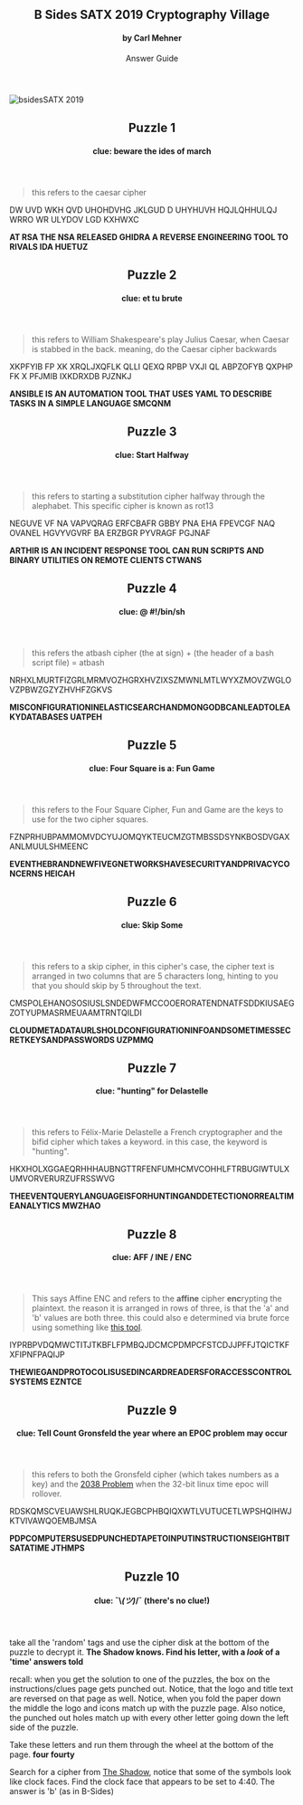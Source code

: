 <article markdown="1">

<header markdown="1">

# B Sides SATX 2019 Cryptography Village

#### by Carl Mehner

Answer Guide

</header>

![bsidesSATX 2019](https://www.cem.me/art/bsides_satx_2019.svg "B-Sides SATX CryptoVillage")

</article>

<article markdown="1">

<header markdown="1">

# Puzzle 1

#### clue: beware the ides of march

</header>

> this refers to the caesar cipher

DW UVD WKH QVD UHOHDVHG JKLGUD D UHYHUVH HQJLQHHULQJ WRRO WR ULYDOV LGD KXHWXC

__AT RSA THE NSA RELEASED GHIDRA A REVERSE ENGINEERING TOOL TO RIVALS IDA HUETUZ__

</article>

<article markdown="1">

<header markdown="1">

# Puzzle 2

#### clue: et tu brute

</header>

> this refers to William Shakespeare's play Julius Caesar, when Caesar is stabbed in the back. meaning, do the Caesar cipher backwards

XKPFYIB FP XK XRQLJXQFLK QLLI QEXQ RPBP VXJI QL ABPZOFYB QXPHP FK X PFJMIB IXKDRXDB PJZNKJ

__ANSIBLE IS AN AUTOMATION TOOL THAT USES YAML TO DESCRIBE TASKS IN A SIMPLE LANGUAGE SMCQNM__

</article>

<article markdown="1">

<header markdown="1">

# Puzzle 3

#### clue: Start Halfway

</header>

> this refers to starting a substitution cipher halfway through the alephabet. This specific cipher is known as rot13

NEGUVE VF NA VAPVQRAG ERFCBAFR GBBY PNA EHA FPEVCGF NAQ OVANEL HGVYVGVRF BA ERZBGR PYVRAGF PGJNAF

__ARTHIR IS AN INCIDENT RESPONSE TOOL CAN RUN SCRIPTS AND BINARY UTILITIES ON REMOTE CLIENTS CTWANS__

</article>

<article markdown="1">

<header markdown="1">

# Puzzle 4

#### clue: @ #!/bin/sh

</header>

> this refers the atbash cipher (the at sign) + (the header of a bash script file) = atbash

NRHXLMURTFIZGRLMRMVOZHGRXHVZIXSZMWNLMTLWYXZMOVZWGLOVZPBWZGZYZHVHFZGKVS

__MISCONFIGURATIONINELASTICSEARCHANDMONGODBCANLEADTOLEAKYDATABASES UATPEH__

</article>

<article markdown="1">

<header markdown="1">

# Puzzle 5

#### clue: Four Square is a: Fun Game

</header>

> this refers to the Four Square Cipher, Fun and Game are the keys to use for the two cipher squares.

FZNPRHUBPAMMOMVDCYUJOMQYKTEUCMZGTMBSSDSYNKBOSDVGAXANLMUULSHMEENC

__EVENTHEBRANDNEWFIVEGNETWORKSHAVESECURITYANDPRIVACYCONCERNS HEICAH__

</article>


<article markdown="1">

<header markdown="1">

# Puzzle 6

#### clue: Skip Some

</header>

> this refers to a skip cipher, in this cipher's case, the cipher text is arranged in two columns that are 5 characters long, hinting to you that you should skip by 5 throughout the text.

CMSPOLEHANOSOSIUSLSNDEDWFMCCOOERORATENDNATFSDDKIUSAEGZOTYUPMASRMEUAAMTRNTQILDI

__CLOUDMETADATAURLSHOLDCONFIGURATIONINFOANDSOMETIMESSECRETKEYSANDPASSWORDS UZPMMQ__

</article>

      
<article markdown="1">

<header markdown="1">

# Puzzle 7

#### clue: "hunting" for Delastelle

</header>

> this refers to Félix-Marie Delastelle a French cryptographer and the bifid cipher which takes a keyword. in this case, the keyword is "hunting".

HKXHOLXGGAEQRHHHAUBNGTTRFENFUMHCMVCOHHLFTRBUGIWTULXUMVORVERURZUFRSSWVG

__THEEVENTQUERYLANGUAGEISFORHUNTINGANDDETECTIONORREALTIMEANALYTICS MWZHAO__

</article>

      
<article markdown="1">

<header markdown="1">

# Puzzle 8

#### clue: AFF / INE / ENC

</header>

> This says Affine ENC and refers to the __affine__ cipher **enc**rypting the plaintext. the reason it is arranged in rows of three, is that the 'a' and 'b' values are both three. this could also e determined via brute force using something like [this tool](https://www.dcode.fr/affine-cipher).

IYPRBPVDQMWCTITJTKBFLFPMBQJDCMCPDMPCFSTCDJJPFFJTQICTKFXFIPNFPAQIJP

__THEWIEGANDPROTOCOLISUSEDINCARDREADERSFORACCESSCONTROLSYSTEMS EZNTCE__

</article>

<article markdown="1">

<header markdown="1">

# Puzzle 9

#### clue: Tell Count Gronsfeld the year where an EPOC problem may occur

</header>

> this refers to both the Gronsfeld cipher (which takes numbers as a key) and the [2038 Problem](https://en.wikipedia.org/wiki/Year_2038_problem) when the 32-bit linux time epoc will rollover.

RDSKQMSCVEUAWSHLRUQKJEGBCPHBQIQXWTLVUTUCETLWPSHQIHWJKTVIVAWQOEMBJMSA

__PDPCOMPUTERSUSEDPUNCHEDTAPETOINPUTINSTRUCTIONSEIGHTBITSATATIME JTHMPS__

</article>

<article markdown="1">

<header markdown="1">

# Puzzle 10

#### clue: ¯\\_(ツ)_/¯  (there's no clue!)

</header>

take all the 'random' tags and use the cipher disk at the bottom of the puzzle to decrypt it. __The Shadow knows. Find his letter, with a *look* of a 'time' answers told__

recall: when you get the solution to one of the puzzles, the box on the instructions/clues page gets punched out. Notice, that the logo and title text are reversed on that page as well. Notice, when you fold the paper down the middle the logo and icons match up with the puzzle page. Also notice, the punched out holes match up with every other letter going down the left side of the puzzle.
      
Take these letters and run them through the wheel at the bottom of the page. __four fourty__
      
Search for a cipher from [The Shadow](https://en.wikipedia.org/wiki/The_Shadow), notice that some of the symbols look like clock faces. Find the clock face that appears to be set to 4:40. The answer is 'b' (as in B-Sides)

</article>
